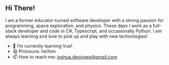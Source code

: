 ## Hi There!
I am a former educator-turned software developer with a strong passion for programming, space exploration, and physics. These days I work as a full-stack developer and code in C#, Typescript, and occasionally Python. I am always learning and love to pick up and play with new technologies!

- 🌱 I’m currently learning Vue!
- 😄 Pronouns: he/him
- 📫 How to reach me: joshua.desjones@gmail.com

